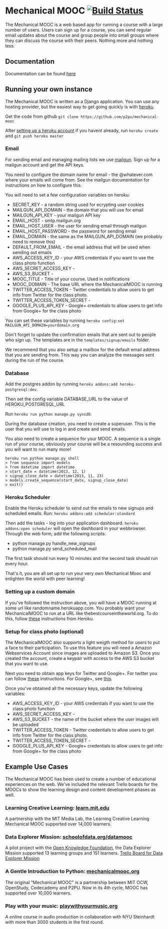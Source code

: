 # Mechanical MOOC [![Build Status](https://travis-ci.org/p2pu/mechanical-mooc.png)](https://travis-ci.org/p2pu/mechanical-mooc)

The Mechanical MOOC is a web based app for running a course with a large number of users. Users can sign up for a course, you can send regular email updates about the course and group people into small groups where they can discuss the course with their peers. Nothing more and nothing less.

## Documentation

Documentation can be found [here](http://the-mechanical-mooc.readthedocs.org/en/latest/quickstart.html)

## Running your own instance

The Mechanical MOOC is written as a Django application. You can use any hosting provider, but the easiest way to get going quickly is with [heroku](https://www.heroku.com/).

Get the code from github `git clone https://github.com/p2pu/mechanical-mooc`

After [setting up a heroku account](https://devcenter.heroku.com/articles/quickstart#step-4-deploy-an-application) if you havent already, run `heroku create` and `git push heroku master`

### Email

For sending email and managing mailing lists we use [mailgun](http://mailgun.com/). Sign up for a mailgun account and get the API keys.

You need to configure the domain name for email - the @whatever.com where your emails will come from. See the mailgun documentation for instructions on how to configure this.

You will need to set a few configuration variables on heroku:
- SECRET_KEY - a random string used for ecrypting user cookies
- MAILGUN_API_DOMAIN - the domain that you will use for email
- MAILGUN_API_KEY - your mailgun API key
- EMAIL_HOST - smtp.mailgun.org
- EMAIL_HOST_USER - the user for sending email through mailgun
- EMAIL_HOST_PASSWORD - the password for sending email
- EMAIL_DOMAIN - the same as the MAILGUN_API_DOMAIN (we probably need to remove this)
- DEFAULT_FROM_EMAIL - the email address that will be used when sending out emails
- AWS_ACCESS_KEY_ID - your AWS credentials if you want to use the class photo function
- AWS_SECRET_ACCESS_KEY - 
- AWS_S3_BUCKET -
- MOOC_TITLE - Title of your course. Used in notifications
- MOOC_DOMAIN - The base URL where the MechanicalMOOC is running
- TWITTER_ACCESS_TOKEN - Twitter credentials to allow users to get info from Twitter for the class photo.
- TWITTER_ACCESS_TOKEN_SECRET - 
- GOOGLE_PLUS_API_KEY - Google+ credentials to allow users to get info from Google+ for the class photo

You can set these variables by running `heroku config:set MAILGUN_API_DOMAIN=yourdomain.org`

Don't forget to update the confirmation emails that are sent out to people who sign up. The templates are in the `templates/signup/emails` folder.

We recommend that you also setup a mailbox for the default email address that you are sending from. This way you can analyze the messages sent during the run of the course.

### Database 

Add the postgres addon by running `heroku addons:add heroku-postgresql:dev`.

Then set the config variable DATABASE_URL to the value of HEROKU_POSTGRESQL_URL

Run `heroku run python manage.py syncdb`.

During the database creation, you need to create a superuser. This is the user that you will use to log in and create and send emails.

You also need to create a sequence for your MOOC. A sequence is a single run of your course, obviously your course will be a resounding success and you will want to run many more!

    heroku run python manage.py shell
    > from sequence import models
    > from datetime import datetime
    > start_date = datetime(2013, 12, 1)
    > signup_close_date = datetime(2013, 11, 23)
    > models.create_sequence(start_date, signup_close_date)
    > exit()

### Heroku Scheduler

Enable the Heroku scheduler to send out the emails to new signups and scheduled emails. Run: `heroku addons:add scheduler:standard`

Then add the tasks - log into your application dashboard. `heroku addons:open scheduler` will open the dashboard in your webbrowser. Through the web form, add the following scripts:

- python manage.py handle_new_signups
- python manage.py send_scheduled_mail

The first task should run every 10 minutes and the second task should run every hour.

That's it, you are all set up to run your very own Mechanical Mooc and enlighten the world with peer learning!

### Setting up a custom domain

If you've followed the instruction above, you will have a MOOC running at some url like randomname.herokuapp.com. You probably want your MechanicalMOOC to run at a URL like thebestcourseintheworld.org. To do this, follow [these](https://devcenter.heroku.com/articles/custom-domains) instructions from Heroku.

### Setup for class photo (optional)

The MechanicalMOOC also supports a light weigth method for users to put a face to their participation. To use this feature you will need a Amazon Webservices Account since images are uploaded to Amazon S3. Once you created the account, create a keypair with access to the AWS S3 bucket that you want to use.

Next you need to obtain app keys for Twitter and Google+. For twitter you can follow [these](https://dev.twitter.com/docs/auth/tokens-devtwittercom) instructions. For Google+, see [this](https://developers.google.com/+/api/oauth).

Once you've obtained all the necessary keys, update the following variables:

- AWS_ACCESS_KEY_ID - your AWS credentials if you want to use the class photo function
- AWS_SECRET_ACCESS_KEY - 
- AWS_S3_BUCKET - the name of the bucket where the user images will be uploaded
- TWITTER_ACCESS_TOKEN - Twitter credentials to allow users to get info from Twitter for the class photo.
- TWITTER_ACCESS_TOKEN_SECRET - 
- GOOGLE_PLUS_API_KEY - Google+ credentials to allow users to get info from Google+ for the class photo


## Example Use Cases

The Mechanical MOOC has been used to create a number of educational experiences on the web. We've included the relevant Trello boards for the MOOCs to show the learning design and content development phases as well.

### Learning Creative Learning: [learn.mit.edu](http://learn.media.mit.edu/)
A partnership with the MIT Media Lab, the Learning Creative Learning Mechanical MOOC supported over 14,000 learners.

### Data Explorer Mission: [schoolofdata.org/datamooc](http://schoolofdata.org/datamooc/)
A pilot project with the [Open Knowledge Foundation](http://okfn.org/), the Data Explorer Mission supported 13 learning groups and 151 learners.
[Trello Board for Data Explorer Mission](https://trello.com/b/cUxgGZOO/data-explorer-mission)

### A Gentle Introduction to Python: [mechanicalmooc.org](http://mechanicalmooc.org/)
The original "Mechanical MOOC" is a partnership between MIT OCW, OpenStudy, Codecademy and P2PU. Now in its 4th cycle, MOOC has supported over 10,000 learners.

### Play with your music: [playwithyourmusic.org](http://www.playwithyourmusic.org)
A online course in audio production in collaboration with NYU Steinhardt with more than 3000 students in the first round.
